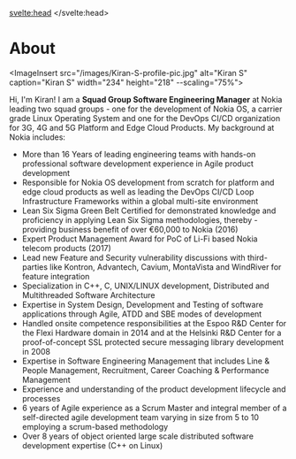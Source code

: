 <svelte:head>
	<title>About</title>
	<meta name="description" content="Home Page of Kiran S, Group Software Engineering Manager" />
</svelte:head>

<script>
	import ImageInsert from '$lib/components/ImageInsert.svelte';
</script>
# About

<ImageInsert src="/images/Kiran-S-profile-pic.jpg" alt="Kiran S" caption="Kiran S" width="234" height="218" --scaling="75%">
</ImageInsert>

Hi, I'm Kiran! I am a **Squad Group Software Engineering Manager** at Nokia leading two squad groups - one for the development of Nokia OS, a carrier grade Linux Operating System and one for the DevOps CI/CD organization for 3G, 4G and 5G Platform and Edge Cloud Products. My background at Nokia includes: 

- More than 16 Years of leading engineering teams with hands-on professional software development experience in Agile product development
- Responsible for Nokia OS development from scratch for platform and edge cloud products as well as leading the DevOps CI/CD Loop Infrastructure Frameworks within a global multi-site environment
- Lean Six Sigma Green Belt Certified for demonstrated knowledge and proficiency in applying Lean Six Sigma methodologies, thereby - providing business benefit of over €60,000 to Nokia (2016)
- Expert Product Management Award for PoC of Li-Fi based Nokia telecom products (2017)
- Lead new Feature and Security vulnerability discussions with third-parties like Kontron, Advantech, Cavium, MontaVista and WindRiver for feature integration
- Specialization in C++, C, UNIX/LINUX development, Distributed and Multithreaded Software Architecture
- Expertise in System Design, Development and Testing of software applications through Agile, ATDD and SBE modes of development
- Handled onsite competence responsibilities at the Espoo R&D Center for the Flexi Hardware domain in 2014 and at the Helsinki R&D Center for a proof-of-concept SSL protected secure messaging library development in 2008
- Expertise in Software Engineering Management that includes Line & People Management, Recruitment, Career Coaching & Performance Management
- Experience and understanding of the product development lifecycle and processes
- 6 years of Agile experience as a Scrum Master and integral member of a self-directed agile development team varying in size from 5 to 10 employing a scrum-based methodology
- Over 8 years of object oriented large scale distributed software development expertise (C++ on Linux)